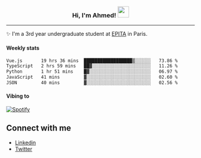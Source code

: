 <!-- Heading -->
<h3 align="center"> Hi, I'm Ahmed! <img src = "https://raw.githubusercontent.com/MartinHeinz/MartinHeinz/master/wave.gif" width = 30px></h3>

<!-- About section -->
---
✨ I'm a 3rd year undergraduate student at <a href="https://www.epita.fr/en/">EPITA</a> in Paris.

<h4 align ="left"> Weekly stats </h4>

<!--START_SECTION:waka-->

```txt
Vue.js       19 hrs 36 mins  ██████████████████▒░░░░░░   73.86 %
TypeScript   2 hrs 59 mins   ██▓░░░░░░░░░░░░░░░░░░░░░░   11.26 %
Python       1 hr 51 mins    █▓░░░░░░░░░░░░░░░░░░░░░░░   06.97 %
JavaScript   41 mins         ▓░░░░░░░░░░░░░░░░░░░░░░░░   02.60 %
JSON         40 mins         ▓░░░░░░░░░░░░░░░░░░░░░░░░   02.56 %
```

<!--END_SECTION:waka-->

<!-- [![Ahmed's GitHub stats](https://github-readme-stats.vercel.app/api?username=ahmedhassayoune)](https://github.com/anuraghazra/github-readme-stats) -->

<h4 align ="left">Vibing to</h4>

[![Spotify](https://novatorem-ten-lyart.vercel.app/api/spotify)](https://open.spotify.com/user/31knevkvll66tzc3gqtoi6ngjbre)

<!-- Connect section -->

## Connect with me
  * <a href="https://www.linkedin.com/in/ahmed-hassayoune">Linkedin</a>
  * <a href="https://twitter.com/Ahmedhassaaa">Twitter</a>

<!-- Connect section: END -->
